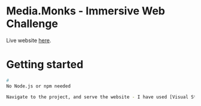 # Media.Monks - Immersive Web Challenge

Live website [here](https://tommy-challenge.netlify.app/).

# Getting started

```sh
#  
No Node.js or npm needed

Navigate to the project, and serve the website - I have used [Visual Studio Code live Server](https://marketplace.visualstudio.com/items?itemName=ritwickdey.LiveServer)

